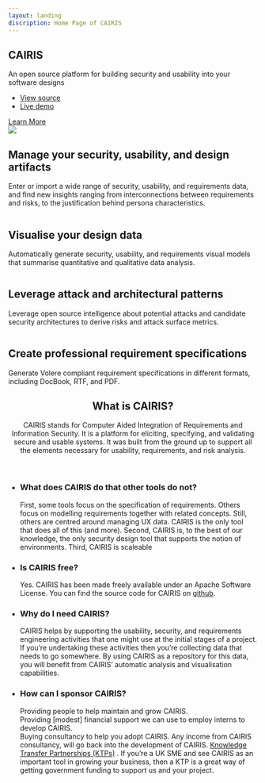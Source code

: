 ```yaml
---
layout: landing
discription: Home Page of CAIRIS
---																									
```

<section id="banner">
<div class="inner">																													<h2>CAIRIS</h2>																													<p>An open source platform for building security and usability into your software designs</p>																													<ul class="actions">																		<li><a href="https://github.com/failys/cairis" class="button special">View source</a></li>
<li><a href="https://demo.cairis.org/login?next=%2F" class="button special">Live demo</a></li>																		</ul>
</div>
<a href="#two" class="more scrolly">Learn More</a>
</section>

<section id="two" class="wrapper alt style2">

<section class="spotlight">
																													<div class="image">
<img src="/new-cairis/images/persona_arg_tile.gif" class="page-feature-image"></div><div class="content">
<h2> Manage your security, usability, and design artifacts </h2>																												
<p>Enter or import a wide range of security, usability, and requirements data, and find new insights ranging from interconnections between requirements and risks, to the justification behind persona characteristics.</p>
</div>

</section>

<section class="spotlight">

<div class="image"><img src="/new-cairis/images/kaos_chernoff_tile.gif" alt="" /></div><div class="content">
<h2> Visualise your design data </h2>																										<p>Automatically generate security, usability, and requirements visual models that summarise quantitative and qualitative data analysis.</p>
</div>

</section>																										

<section class="spotlight">

<div class="image"><img src="/new-cairis/images/component_risk_tile.gif" alt="" /></div><div class="content">																														<h2>Leverage attack and architectural patterns</h2>																														<p>Leverage open source intelligence about potential attacks and candidate security architectures to derive risks and attack surface metrics.</p>
</div>

</section>

<section class="spotlight">																													
<div class="image"><img src="/new-cairis/images/volere_tile.gif" alt="" /></div><div class="content">																												<h2>Create professional requirement specifications</h2>																												<p>Generate Volere compliant requirement specifications in different formats, including DocBook, RTF, and PDF.</p>																													</div>																												</section>																										
</section>																										

<section id="three" class="wrapper style3 special">

<div class="inner">
<header class="major">
<h2>What is CAIRIS?</h2>
<p>CAIRIS stands for Computer Aided Integration of Requirements and Information Security. It is a platform for eliciting, specifying, and validating secure and usable systems. It was built from the ground up to support all the elements necessary for usability, requirements, and risk analysis.</p>
</header>

<ul class="features">

<li class="icon fa-paper-plane-o">
<h3>What does CAIRIS do that other tools do not?</h3>
<p> First, some tools focus on the specification of requirements. Others focus on modelling requirements together with related concepts. Still, others are centred around managing UX data. CAIRIS is the only tool that does all of this (and more).
Second, CAIRIS is, to the best of our knowledge, the only security design tool that supports the notion of environments.
Third, CAIRIS is scaleable
</p>
</li>

<li class="icon fa-heart-o">
<h3>Is CAIRIS free?</h3>
<p>Yes. CAIRIS has been made freely available under an Apache Software License. You can find the source code for CAIRIS on <a href="https://github.com/failys/cairis">github</a>.</p>
</li>

<li class="icon fa-laptop">
<h3>Why do I need CAIRIS?</h3>
<p>CAIRIS helps by supporting the usability, security, and requirements engineering activities that one might use at the initial stages of a project. If you’re undertaking these activities then you’re collecting data that needs to go somewhere. By using CAIRIS as a repository for this data, you will benefit from CAIRIS’ automatic analysis and visualisation capabilities.
</p>
</li>	

<li class="icon fa-flag-o">
<h3>How can I sponsor CAIRIS?</h3>
<p>Providing people to help maintain and grow CAIRIS. <br/>
Providing [modest] financial support we can use to employ interns to develop CAIRIS.<br/>
Buying consultancy to help you adopt CAIRIS. Any income from CAIRIS consultancy, will go back into the development of CAIRIS.
<a href="https://connect.innovateuk.org/web/ktp">Knowledge Transfer Partnerships (KTPs)</a>
.  If you’re a UK SME and see CAIRIS as an important tool in growing your business, then a KTP is a great way of getting government funding to support us and your project.
</p>
</li>
</ul>

</div>

</section>


